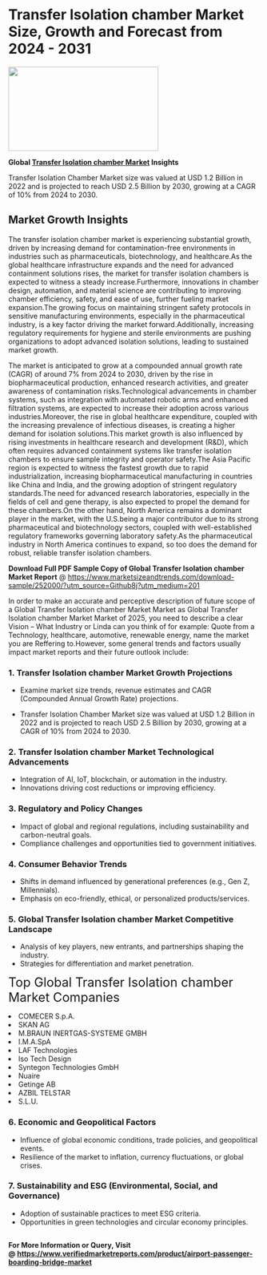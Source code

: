 <H1>Transfer Isolation chamber Market Size, Growth and Forecast from 2024 - 2031</H1><img class="aligncenter size-medium wp-image-584254" src="https://thirdeyenews.in/wp-content/uploads/2024/09/Global-Market-Research-300x168.jpeg" alt="" width="300" height="168" /><p><strong>Global&nbsp;<a href="https://www.marketsizeandtrends.com/download-sample/252000/?utm_source=Github8j?utm_medium=201">Transfer Isolation chamber Market</a> Insights</strong></p><p>Transfer Isolation Chamber Market size was valued at USD 1.2 Billion in 2022 and is projected to reach USD 2.5 Billion by 2030, growing at a CAGR of 10% from 2024 to 2030.</p><p><h2>Market Growth Insights</h2> <p>The transfer isolation chamber market is experiencing substantial growth, driven by increasing demand for contamination-free environments in industries such as pharmaceuticals, biotechnology, and healthcare.As the global healthcare infrastructure expands and the need for advanced containment solutions rises, the market for transfer isolation chambers is expected to witness a steady increase.Furthermore, innovations in chamber design, automation, and material science are contributing to improving chamber efficiency, safety, and ease of use, further fueling market expansion.The growing focus on maintaining stringent safety protocols in sensitive manufacturing environments, especially in the pharmaceutical industry, is a key factor driving the market forward.Additionally, increasing regulatory requirements for hygiene and sterile environments are pushing organizations to adopt advanced isolation solutions, leading to sustained market growth.</p> <p>The market is anticipated to grow at a compounded annual growth rate (CAGR) of around 7% from 2024 to 2030, driven by the rise in biopharmaceutical production, enhanced research activities, and greater awareness of contamination risks.Technological advancements in chamber systems, such as integration with automated robotic arms and enhanced filtration systems, are expected to increase their adoption across various industries.Moreover, the rise in global healthcare expenditure, coupled with the increasing prevalence of infectious diseases, is creating a higher demand for isolation solutions.This market growth is also influenced by rising investments in healthcare research and development (R&D), which often requires advanced containment systems like transfer isolation chambers to ensure sample integrity and operator safety.The Asia Pacific region is expected to witness the fastest growth due to rapid industrialization, increasing biopharmaceutical manufacturing in countries like China and India, and the growing adoption of stringent regulatory standards.The need for advanced research laboratories, especially in the fields of cell and gene therapy, is also expected to propel the demand for these chambers.On the other hand, North America remains a dominant player in the market, with the U.S.being a major contributor due to its strong pharmaceutical and biotechnology sectors, coupled with well-established regulatory frameworks governing laboratory safety.As the pharmaceutical industry in North America continues to expand, so too does the demand for robust, reliable transfer isolation chambers.<p><span class=""><strong>Download Full PDF Sample Copy of Global Transfer Isolation chamber Market Report</strong> @ <a href="https://www.marketsizeandtrends.com/download-sample/252000/?utm_source=Github8j?utm_medium=201" target="_blank">https://www.marketsizeandtrends.com/download-sample/252000/?utm_source=Github8j?utm_medium=201</a></span></p><p>In order to make an accurate and perceptive description of future scope of a Global&nbsp;Transfer Isolation chamber Market Market as Global&nbsp;Transfer Isolation chamber Market Market of 2025, you need to describe a clear Vision &ndash; What Industry or Linda can you think of for example: Quote from a Technology, healthcare, automotive, renewable energy, name the market you are Reffering to.However, some general trends and factors usually impact market reports and their future outlook include:</p><h3>1.&nbsp;<strong>Transfer Isolation chamber Market Growth Projections</strong></h3><ul><li>Examine market size trends, revenue estimates and CAGR (Compounded Annual Growth Rate) projections.</li><li><p>Transfer Isolation Chamber Market size was valued at USD 1.2 Billion in 2022 and is projected to reach USD 2.5 Billion by 2030, growing at a CAGR of 10% from 2024 to 2030.</p></li></ul><h3>2.&nbsp;<strong>Transfer Isolation chamber Market Technological Advancements</strong></h3><ul><li>Integration of AI, IoT, blockchain, or automation in the industry.</li><li>Innovations driving cost reductions or improving efficiency.</li></ul><h3>3.&nbsp;<strong>Regulatory and Policy Changes</strong></h3><ul><li>Impact of global and regional regulations, including sustainability and carbon-neutral goals.</li><li>Compliance challenges and opportunities tied to government initiatives.</li></ul><h3>4.&nbsp;<strong>Consumer Behavior Trends</strong></h3><ul><li>Shifts in demand influenced by generational preferences (e.g., Gen Z, Millennials).</li><li>Emphasis on eco-friendly, ethical, or personalized products/services.</li></ul><h3>5.&nbsp;<strong>Global Transfer Isolation chamber Market Competitive Landscape</strong></h3><ul><li>Analysis of key players, new entrants, and partnerships shaping the industry.</li><li>Strategies for differentiation and market penetration.</li></ul><p data-pm-slice="1 1 []"><span style="color: inherit; font-family: inherit; font-size: 25px;">Top Global Transfer Isolation chamber Market Companies</span></p><div class="" data-test-id=""><p><li>COMECER S.p.A.</li><li> SKAN AG</li><li> M.BRAUN INERTGAS-SYSTEME GMBH</li><li> I.M.A.SpA</li><li> LAF Technologies</li><li> Iso Tech Design</li><li> Syntegon Technologies GmbH</li><li> Nuaire</li><li> Getinge AB</li><li> AZBIL TELSTAR</li><li> S.L.U.</li></p></div><h3>6.&nbsp;<strong>Economic and Geopolitical Factors</strong></h3><ul><li>Influence of global economic conditions, trade policies, and geopolitical events.</li><li>Resilience of the market to inflation, currency fluctuations, or global crises.</li></ul><h3>7.&nbsp;<strong>Sustainability and ESG (Environmental, Social, and Governance)</strong></h3><ul><li>Adoption of sustainable practices to meet ESG criteria.</li><li>Opportunities in green technologies and circular economy principles.</li></ul><h2><strong style="font-size: 14px;">For More Information or Query, Visit @&nbsp;</strong><a style="background-color: #ffffff; font-size: 14px;" href="https://www.marketsizeandtrends.com/report/transfer-isolation-chamber-market/" target="_blank">https://www.verifiedmarketreports.com/product/airport-passenger-boarding-bridge-market</a></h2>
